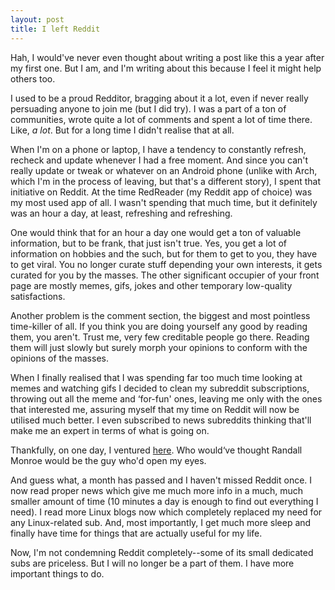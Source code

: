 ```yaml
---
layout: post
title: I left Reddit
---
```


Hah, I would've never even thought about writing a post like this a year 
after my first one. But I am, and I'm writing about this because I feel 
it might help others too.

I used to be a proud Redditor, bragging about it a lot, even if never 
really persuading anyone to join me (but I did try). I was a part of a 
ton of communities, wrote quite a lot of comments and spent a lot of 
time there. Like, _a lot_. But for a long time I didn't realise that at 
all.

When I'm on a phone or laptop, I have a tendency to constantly refresh, 
recheck and update whenever I had a free moment. And since you can't 
really update or tweak or whatever on an Android phone (unlike with 
Arch, which I'm in the process of leaving, but that's a different 
story), I spent that initiative on Reddit.  At the time RedReader (my 
Reddit app of choice) was my most used app of all. I wasn't spending 
that much time, but it definitely was an hour a day, at least, 
refreshing and refreshing.

One would think that for an hour a day one would get a ton of valuable
information, but to be frank, that just isn't true. Yes, you get a lot 
of information on hobbies and the such, but for them to get to you, they 
have to get viral. You no longer curate stuff depending your own 
interests, it gets curated for you by the masses. The other significant 
occupier of your front page are mostly memes, gifs, jokes and other 
temporary low-quality satisfactions.

Another problem is the comment section, the biggest and most pointless
time-killer of all. If you think you are doing yourself any good by 
reading them, you aren't. Trust me, very few creditable people go there. 
Reading them will just slowly but surely morph your opinions to conform 
with the opinions of the masses.

When I finally realised that I was spending far too much time looking at 
memes and watching gifs I decided to clean my subreddit subscriptions, 
throwing out all the meme and ‘for-fun' ones, leaving me only with the 
ones that interested me, assuring myself that my time on Reddit will now 
be utilised much better. I even subscribed to news subreddits thinking 
that'll make me an expert in terms of what is going on.

Thankfully, on one day, I ventured [here][0]. Who would‘ve thought 
Randall Monroe would be the guy who'd open my eyes.

And guess what, a month has passed and I haven't missed Reddit once. I 
now read proper news which give me much more info in a much, much 
smaller amount of time (10 minutes a day is enough to find out 
everything I need). I read more Linux blogs now which completely 
replaced my need for any Linux-related sub. And, most importantly, I get 
much more sleep and finally have time for things that are actually 
useful for my life.

Now, I'm not condemning Reddit completely--some of its small dedicated 
subs are priceless. But I will no longer be a part of them. I have more 
important things to do.

[0]: https://www.reddit.com/r/xkcd/comments/5ufeza/great_randall/

[//]: # ( vim: set tw=72 fo=awntq spell spelllang=en:)

